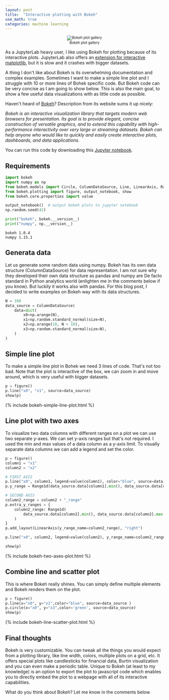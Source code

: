 ```yaml
---
layout: post
title:  "Interactive plotting with Bokeh"
use_math: true
categories: machine learning
---
```


<div style="font-size:80%; text-align:center;">
<div align="middle">
<img src="{{site.url}}/assets/images/2019-02-11-interactive-plotting-with-bokeh/bokeh.png
" alt="Bokeh plot gallery">
</div>
Bokeh plot gallery
</div>

As a JupyterLab heavy user, I like using Bokeh for plotting because of its interactive plots.
JupyterLab also offers an [extension for interactive matplotlib](https://github.com/matplotlib/jupyter-matplotlib), but it is slow and it crashes with bigger datasets.

A thing I don't like about Bokeh is its overwhelming documentation and complex examples.
Sometimes I want to make a simple line plot and I struggle with 10 or more lines of Bohek specific code. 
But Bokeh code can be very concise as I am going to show below.
This is also the main goal, to show a few useful data visualizations with as little code as possible.      

Haven't heard of [Bokeh](https://bokeh.pydata.org/en/latest/)? Description from its website sums it up nicely:

_Bokeh is an interactive visualization library that targets modern web browsers for presentation. Its goal is to provide elegant, concise construction of versatile graphics, and to extend this capability with high-performance interactivity over very large or streaming datasets. Bokeh can help anyone who would like to quickly and easily create interactive plots, dashboards, and data applications._

You can run this code by downloading this [Jupyter notebook]({{site.url}}/assets/notebooks/2019-02-11-interactive-plotting-with-bokeh.ipynb).

## Requirements


```python
import bokeh
import numpy as np
from bokeh.models import Circle, ColumnDataSource, Line, LinearAxis, Range1d
from bokeh.plotting import figure, output_notebook, show
from bokeh.core.properties import value

output_notebook()  # output bokeh plots to jupyter notebook
np.random.seed(42)
```








```python
print("bokeh", bokeh.__version__)
print("numpy", np.__version__)
```

    bokeh 1.0.4
    numpy 1.15.1


## Generata data

Let us generate some random data using numpy.
Bokeh has its own data structure (ColumnDataSource) for data representation. 
I am not sure why they developed their own data structure as pandas and numpy are De facto standard in Python analytics world (enlighten me in the comments below if you know).
But luckily it works also with pandas. For this blog post, I decided to write examples on Bokeh way with its data structures.


```python
N = 100
data_source = ColumnDataSource(
    data=dict(
        x0=np.arange(N),
        x1=np.random.standard_normal(size=N),
        x2=np.arange(10, N + 10),
        x3=np.random.standard_normal(size=N),
    )
)
```

## Simple line plot

To make a simple line plot in Bohek we need 3 lines of code. That's not too bad. Note that the plot is interactive of the box, we can zoom in and move around, which is very useful with bigger datasets.


```python
p = figure()
p.line("x0", "x1", source=data_source)
show(p)
```






{% include bokeh-simple-line-plot.html %}





## Line plot with two axes

To visualize two data columns with different ranges on a plot we can use two separate y-axes. We can set y-axis ranges but that's not required. I used the min and max values of a data column as a y-axis limit.
To visually separate data columns we can add a legend and set the color.


```python
p = figure()
column1 = "x1"
column2 = "x2"

# FIRST AXIS
p.line("x0", column1, legend=value(column1), color="blue", source=data_source)
p.y_range = Range1d(data_source.data[column1].min(), data_source.data[column1].max())

# SECOND AXIS
column2_range = column2 + "_range"
p.extra_y_ranges = {
    column2_range: Range1d(
        data_source.data[column2].min(), data_source.data[column2].max()
    )
}
p.add_layout(LinearAxis(y_range_name=column2_range), "right")

p.line("x0", column2, legend=value(column2), y_range_name=column2_range, color="green",source=data_source)

show(p)
```








{% include bokeh-two-axes-plot.html %}





## Combine line and scatter plot

This is where Bokeh really shines. You can simply define multiple elements and Bokeh renders them on the plot.


```python
p = figure()
p.line(x="x0", y="x1",color="blue", source=data_source )
p.circle(x="x0", y="x3",color='green', source=data_source)
show(p)
```








{% include bokeh-line-scatter-plot.html %}





## Final thoughts

Bokeh is very customizable. You can tweak all the things you would expect from a plotting library, like line width, colors, multiple plots on a grid, etc.
It offers special plots like candlesticks for financial data, Burtin visualization and you can even make a periodic table.
Unique to Bokeh (at least to my knowledge) is an option to export the plot to javascript code which enables you to directly embed the plot to a webpage with all of its interactive capabilities.

What do you think about Bokeh? Let me know in the comments below.
